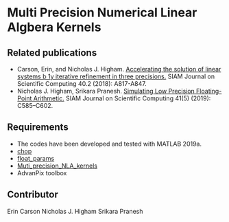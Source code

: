 # Multi Precision Numerical Linear Algbera Kernels


## Related publications
* Carson, Erin, and Nicholas J. Higham. [Accelerating the solution of linear systems b
1y iterative refinement in three precisions.](https://epubs.siam.org/doi/pdf/10.1137/17M1140819)
SIAM Journal on Scientific Computing 40.2 (2018): A817-A847.
* Nicholas J. Higham, Srikara Pranesh. [Simulating Low Precision Floating-Point Arithmetic.](https://epubs.siam.org/doi/10.1137/19M1251308) 
SIAM Journal on Scientific Computing  41(5) (2019): C585–C602. 



## Requirements
* The codes have been developed and tested with MATLAB 2019a.
* [chop](https://github.com/higham/chop)
* [float_params](https://github.com/higham/float_params)
* [Muti_precision_NLA_kernels](https://github.com/SrikaraPranesh/Muti_precision_NLA_kernels)
* AdvanPix toolbox

## Contributor 
Erin Carson
Nicholas J. Higham
Srikara Pranesh


  
